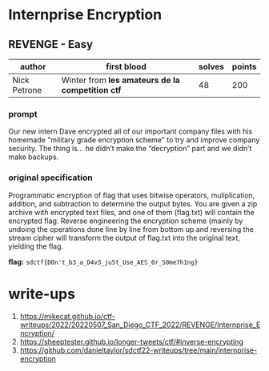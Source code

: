 # Internprise Encryption
## REVENGE - Easy
| author | first blood                                        | solves | points |
| --- |----------------------------------------------------| -- | --- |
| Nick Petrone | Winter from **les amateurs de la competition ctf** | 48 | 200 |
### prompt
Our new intern Dave encrypted all of our important company files with his homemade "military grade encryption scheme" to try and improve company security. The thing is... he didn’t make the “decryption” part and we didn’t make backups.

### original specification
Programmatic encryption of flag that uses bitwise operators, muliplication, addition, and subtraction to determine the output bytes. You are given a zip archive with encrypted text files, and one of them (flag.txt) will contain the encrypted flag. Reverse engineering the encryption scheme (mainly by undoing the operations done line by line from bottom up and reversing the stream cipher will transform the output of flag.txt into the original text, yielding the flag.

**flag:** `sdctf{D0n't_b3_a_D4v3_ju5t_Use_AES_0r_S0me7h1ng}`

# write-ups
1. https://mikecat.github.io/ctf-writeups/2022/20220507_San_Diego_CTF_2022/REVENGE/Internprise_Encryption/
2. https://sheeptester.github.io/longer-tweets/ctf/#inverse-encrypting
3. https://github.com/danieltaylor/sdctf22-writeups/tree/main/internprise-encryption